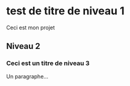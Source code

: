 # test de titre de niveau 1
Ceci est mon projet

## Niveau 2

### Ceci est un titre de niveau 3
Un paragraphe...
